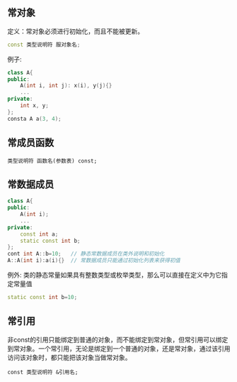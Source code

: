 ## 常对象
定义：常对象必须进行初始化，而且不能被更新。
``` c++
const 类型说明符 服对象名;
```
例子:
``` c++
class A{
public:
	A(int i, int j): x(i), y(j){}
	...
private:
	int x, y;
};
consta A a(3, 4);
```

## 常成员函数
```
类型说明符 函数名(参数表) const;
```

## 常数据成员
``` c++
class A{
public:
	A(int i);
	...
private:
	const int a;
	static const int b;
};
cont int A::b=10;	// 静态常数据成员在类外说明和初始化
A::A(int i):a(i){}	// 常数据成员只能通过初始化列表来获得初值
```
例外: 类的静态常量如果具有整数类型或枚举类型，那么可以直接在定义中为它指定常量值
``` c++
static const int b=10;
```

## 常引用
非const的引用只能绑定到普通的对象，而不能绑定到常对象，但常引用可以绑定到常对象。一个常引用，无论是绑定到一个普通的对象，还是常对象，通过该引用访问该对象时，都只能把该对象当做常对象。
```
const 类型说明符 &引用名;
```

